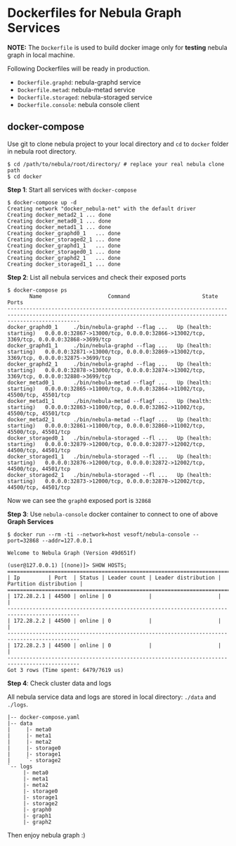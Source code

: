 # Dockerfiles for Nebula Graph Services

**NOTE:** The `Dockerfile` is used to build docker image only for **testing** nebula graph in local machine.

Following Dockerfiles will be ready in production.

- `Dockerfile.graphd`: nebula-graphd service
- `Dockerfile.metad`: nebula-metad service
- `Dockerfile.storaged`: nebula-storaged service
- `Dockerfile.console`: nebula console client

## docker-compose

Use git to clone nebula project to your local directory and `cd` to `docker` folder in nebula root directory.

```shell
$ cd /path/to/nebula/root/directory/ # replace your real nebula clone path
$ cd docker
```

**Step 1**: Start all services with `docker-compose`

```shell
$ docker-compose up -d
Creating network "docker_nebula-net" with the default driver
Creating docker_metad2_1 ... done
Creating docker_metad0_1 ... done
Creating docker_metad1_1 ... done
Creating docker_graphd0_1   ... done
Creating docker_storaged2_1 ... done
Creating docker_graphd1_1   ... done
Creating docker_storaged0_1 ... done
Creating docker_graphd2_1   ... done
Creating docker_storaged1_1 ... done
```

**Step 2**: List all nebula services and check their exposed ports

``` shell
$ docker-compose ps
       Name                     Command                       State                                                   Ports
-------------------------------------------------------------------------------------------------------------------------------------------------------------------
docker_graphd0_1     ./bin/nebula-graphd --flag ...   Up (health: starting)   0.0.0.0:32867->13000/tcp, 0.0.0.0:32866->13002/tcp, 3369/tcp, 0.0.0.0:32868->3699/tcp
docker_graphd1_1     ./bin/nebula-graphd --flag ...   Up (health: starting)   0.0.0.0:32871->13000/tcp, 0.0.0.0:32869->13002/tcp, 3369/tcp, 0.0.0.0:32875->3699/tcp
docker_graphd2_1     ./bin/nebula-graphd --flag ...   Up (health: starting)   0.0.0.0:32878->13000/tcp, 0.0.0.0:32874->13002/tcp, 3369/tcp, 0.0.0.0:32880->3699/tcp
docker_metad0_1      ./bin/nebula-metad --flagf ...   Up (health: starting)   0.0.0.0:32865->11000/tcp, 0.0.0.0:32864->11002/tcp, 45500/tcp, 45501/tcp
docker_metad1_1      ./bin/nebula-metad --flagf ...   Up (health: starting)   0.0.0.0:32863->11000/tcp, 0.0.0.0:32862->11002/tcp, 45500/tcp, 45501/tcp
docker_metad2_1      ./bin/nebula-metad --flagf ...   Up (health: starting)   0.0.0.0:32861->11000/tcp, 0.0.0.0:32860->11002/tcp, 45500/tcp, 45501/tcp
docker_storaged0_1   ./bin/nebula-storaged --fl ...   Up (health: starting)   0.0.0.0:32879->12000/tcp, 0.0.0.0:32877->12002/tcp, 44500/tcp, 44501/tcp
docker_storaged1_1   ./bin/nebula-storaged --fl ...   Up (health: starting)   0.0.0.0:32876->12000/tcp, 0.0.0.0:32872->12002/tcp, 44500/tcp, 44501/tcp
docker_storaged2_1   ./bin/nebula-storaged --fl ...   Up (health: starting)   0.0.0.0:32873->12000/tcp, 0.0.0.0:32870->12002/tcp, 44500/tcp, 44501/tcp
```

Now we can see the `graph0` exposed port is `32868`

**Step 3**: Use `nebula-console` docker container to connect to one of above **Graph Services**

``` shell
$ docker run --rm -ti --network=host vesoft/nebula-console --port=32868 --addr=127.0.0.1

Welcome to Nebula Graph (Version 49d651f)

(user@127.0.0.1) [(none)]> SHOW HOSTS;
=============================================================================================
| Ip         | Port  | Status | Leader count | Leader distribution | Partition distribution |
=============================================================================================
| 172.28.2.1 | 44500 | online | 0            |                     |                        |
---------------------------------------------------------------------------------------------
| 172.28.2.2 | 44500 | online | 0            |                     |                        |
---------------------------------------------------------------------------------------------
| 172.28.2.3 | 44500 | online | 0            |                     |                        |
---------------------------------------------------------------------------------------------
Got 3 rows (Time spent: 6479/7619 us)
```

**Step 4**: Check cluster data and logs

All nebula service data and logs are stored in local directory: `./data` and `./logs`.

```text
|-- docker-compose.yaml
|-- data
|     |- meta0
|     |- meta1
|     |- meta2
|     |- storage0
|     |- storage1
|     `- storage2
`-- logs
     |- meta0
     |- meta1
     |- meta2
     |- storage0
     |- storage1
     |- storage2
     |- graph0
     |- graph1
     |- graph2
```

Then enjoy nebula graph :)
